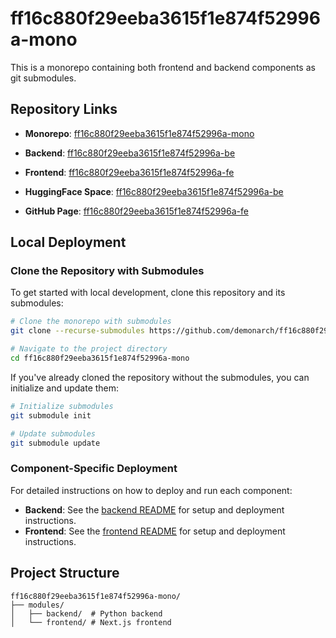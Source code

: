 # ff16c880f29eeba3615f1e874f52996a-mono

This is a monorepo containing both frontend and backend components as git submodules.

## Repository Links

- **Monorepo**: [ff16c880f29eeba3615f1e874f52996a-mono](https://github.com/demonarch/ff16c880f29eeba3615f1e874f52996a-mono)
- **Backend**: [ff16c880f29eeba3615f1e874f52996a-be](https://github.com/demonarch/ff16c880f29eeba3615f1e874f52996a-be)
- **Frontend**: [ff16c880f29eeba3615f1e874f52996a-fe](https://github.com/demonarch/ff16c880f29eeba3615f1e874f52996a-fe)

- **HuggingFace Space**: [ff16c880f29eeba3615f1e874f52996a-be](https://huggingface.co/spaces/demonarch/ff16c880f29eeba3615f1e874f52996a-be)

- **GitHub Page**: [ff16c880f29eeba3615f1e874f52996a-fe](https://demonarch.github.io/ff16c880f29eeba3615f1e874f52996a-fe/)

## Local Deployment

### Clone the Repository with Submodules

To get started with local development, clone this repository and its submodules:

```bash
# Clone the monorepo with submodules
git clone --recurse-submodules https://github.com/demonarch/ff16c880f29eeba3615f1e874f52996a-mono.git

# Navigate to the project directory
cd ff16c880f29eeba3615f1e874f52996a-mono
```

If you've already cloned the repository without the submodules, you can initialize and update them:

```bash
# Initialize submodules
git submodule init

# Update submodules
git submodule update
```

### Component-Specific Deployment

For detailed instructions on how to deploy and run each component:

- **Backend**: See the [backend README](modules/backend/README.md) for setup and deployment instructions.
- **Frontend**: See the [frontend README](modules/frontend/README.md) for setup and deployment instructions.

## Project Structure

```
ff16c880f29eeba3615f1e874f52996a-mono/
├── modules/
│   ├── backend/  # Python backend
│   └── frontend/ # Next.js frontend
```
